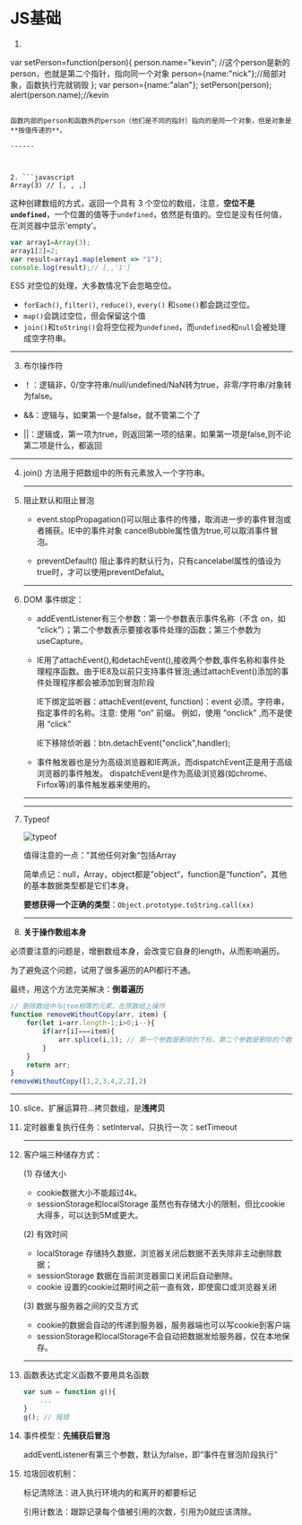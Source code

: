 # JS基础

1.  ```js
   var setPerson=function(person){ 
   	person.name="kevin"; //这个person是新的person，也就是第二个指针，指向同一个对象
       person={name:"nick"};//局部对象，函数执行完就销毁 
   }; 
   var person={name:"alan"};
   setPerson(person); 
   alert(person.name);//kevin
   ```

   函数内部的person和函数外的person（他们是不同的指针）指向的是同一个对象，但是对象是**按值传递的**。

   ------
   
   
   
2. ```javascript
   Array(3) // [, , ,]
   ```

   这种创建数组的方式，返回一个具有 3 个空位的数组，注意，**空位不是`undefined`**，一个位置的值等于`undefined`，依然是有值的。空位是没有任何值，在浏览器中显示'empty'。

   ```js
   var array1=Array(3);
   array1[2]=2;
   var result=array1.map(element => "1");
   console.log(result);// [,,'1']
   ```

   ES5 对空位的处理，大多数情况下会忽略空位。

   - `forEach()`, `filter()`, `reduce()`, `every()` 和`some()`都会跳过空位。
   - `map()`会跳过空位，但会保留这个值
   - `join()`和`toString()`会将空位视为`undefined`，而`undefined`和`null`会被处理成空字符串。

   ------

   

3.  布尔操作符

   - ！：逻辑非，0/空字符串/null/undefined/NaN转为true，非零/字符串/对象转为false。

   - &&：逻辑与，如果第一个是false，就不管第二个了
   - ||：逻辑或，第一项为true，则返回第一项的结果，如果第一项是false,则不论第二项是什么，都返回

   ------

   

4. join() 方法用于把数组中的所有元素放入一个字符串。

   ------

   

5. 阻止默认和阻止冒泡   

   - event.stopPropagation()可以阻止事件的传播，取消进一步的事件冒泡或者捕获。IE中的事件对象   cancelBubble属性值为true,可以取消事件冒泡。

   - preventDefault() 阻止事件的默认行为，只有cancelabel属性的值设为true时，才可以使用preventDefalut。

   ------

6. DOM 事件绑定：

   - addEventListener有三个参数：第一个参数表示事件名称（不含 on，如 “click”）；第二个参数表示要接收事件处理的函数；第三个参数为 useCapture。

   - IE用了attachEvent(),和detachEvent(),接收两个参数,事件名称和事件处理程序函数。由于IE8及以前只支持事件冒泡;通过attachEvent()添加的事件处理程序都会被添加到冒泡阶段

     IE下绑定监听器：attachEvent(event, function)：event 必须。字符串，指定事件的名称。注意: 使用 “on” 前缀。 例如，使用 “onclick” ,而不是使用 “click”

     IE下移除侦听器：btn.detachEvent("onclick",handler);   

   - 事件触发器也是分为高级浏览器和IE两派，而dispatchEvent正是用于高级浏览器的事件触发。 dispatchEvent是作为高级浏览器(如chrome、Firfox等)的事件触发器来使用的。

   ------

   

   ------

8. Typeof

   ![typeof](C:\Users\NHT\Desktop\前端复习\img\typeof.PNG)

   值得注意的一点：”其他任何对象“包括Array

   简单点记：null，Array，object都是”object“，function是“function”，其他的基本数据类型都是它们本身。
   
   **要想获得一个正确的类型**：`Object.prototype.toString.call(xx)`
   
   ------
   
9.  **关于操作数组本身**

   必须要注意的问题是，增删数组本身，会改变它自身的length，从而影响遍历。

   为了避免这个问题，试用了很多遍历的API都行不通。

   最终，用这个方法完美解决：**倒着遍历**

   ```js
   // 删除数组中与item相等的元素，在原数组上操作
   function removeWithoutCopy(arr, item) {
       for(let i=arr.length-1;i>0;i--){
           if(arr[i]===item){
               arr.splice(i,1); // 第一个参数是删除的下标，第二个参数是删除的个数
           }
       }
       return arr;
   }
   removeWithoutCopy([1,2,3,4,2,2],2)
   ```

   ------
   
10. slice、扩展运算符...拷贝数组，是**浅拷贝**

11. 定时器重复执行任务：setInterval，只执行一次：setTimeout

    ------

    

12. 客户端三种储存方式：

    (1) 存储大小

    - cookie数据大小不能超过4k。
    - sessionStorage和localStorage 虽然也有存储大小的限制，但比cookie大得多，可以达到5M或更大。

    (2) 有效时间

    - localStorage 存储持久数据，浏览器关闭后数据不丢失除非主动删除数据；
    - sessionStorage 数据在当前浏览器窗口关闭后自动删除。
    - cookie 设置的cookie过期时间之前一直有效，即使窗口或浏览器关闭

    (3) 数据与服务器之间的交互方式

    - cookie的数据会自动的传递到服务器，服务器端也可以写cookie到客户端
    - sessionStorage和localStorage不会自动把数据发给服务器，仅在本地保存。

    ------

13. 函数表达式定义函数不要用具名函数

    ```js
    var sum = function g(){
        ...
    }
    g(); // 报错
    ```

14. 事件模型：**先捕获后冒泡**

    addEventListener有第三个参数，默认为false，即“事件在冒泡阶段执行”

14. 垃圾回收机制：

    标记清除法：进入执行环境内的和离开的都要标记

    引用计数法：跟踪记录每个值被引用的次数，引用为0就应该清除。 